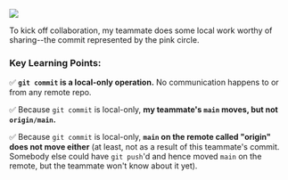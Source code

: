 ![](image1.png)

To kick off collaboration, my teammate does some local work worthy of sharing--the commit represented by the pink circle.

### Key Learning Points:
✅ **`git commit` is a local-only operation.**  No communication happens to or from any remote repo.

✅ Because `git commit` is local-only, **my teammate's `main` moves, but not `origin/main`.**

✅ Because `git commit` is local-only, **`main` on the remote called "origin" does not move either** (at least, not as a result of this teammate's commit.  Somebody else could have `git push`'d and hence moved `main` on the remote, but the teammate won't know about it yet).

